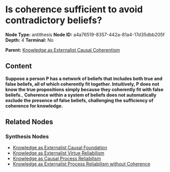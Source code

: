 # Is coherence sufficient to avoid contradictory beliefs?

**Node Type:** antithesis
**Node ID:** a4a76519-8357-442a-81a4-17d35dbb205f
**Depth:** 4
**Terminal:** No

**Parent:** [Knowledge as Externalist Causal Coherentism](knowledge-as-externalist-causal-coherentism-synthesis-c65fe9b3-d017-4957-8c31-b6c62afbe24b.md)

## Content

**Suppose a person P has a network of beliefs that includes both true and false beliefs, all of which coherently fit together. Intuitively, P does not know the true propositions simply because they coherently fit with false beliefs.**, **Coherence within a system of beliefs does not automatically exclude the presence of false beliefs, challenging the sufficiency of coherence for knowledge.**

## Related Nodes

### Synthesis Nodes

- [Knowledge as Externalist Causal Foundation](knowledge-as-externalist-causal-foundation-synthesis-534cb433-6c56-4ae4-a9d0-1f2b7e7ccf43.md)
- [Knowledge as Externalist Virtue Reliabilism](knowledge-as-externalist-virtue-reliabilism-synthesis-84ffff06-e1a3-42db-a346-d14c569eb95c.md)
- [Knowledge as Causal Process Reliabilism](knowledge-as-causal-process-reliabilism-synthesis-09416fc5-fc5e-4d2b-919f-c938ad62c3bd.md)
- [Knowledge as Externalist Process Reliabilism without Coherence](knowledge-as-externalist-process-reliabilism-without-coherence-synthesis-7b900cc1-b7cb-44ec-aa7b-fe9b26a8c39d.md)

